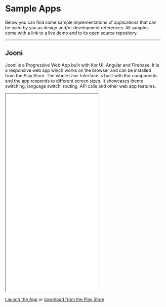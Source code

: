 # Sample Apps

Below you can find some sample implementations of applications that can be used by you as design and/or development references. All samples come with a link to a live demo and to its open source repository.

---

## Jooni

Jooni is a Progressive Web App built with Kor UI, Angular and Firebase. It is a responsive web app which works on the browser and can be installed from the Play Store. The whole User Interface is built with Kor components and the app responds to different screen sizes. It showcases theme switching, language switch, routing, API calls and other web app features.

<iframe src="./assets/docs/introduction/sample-apps/jooni.html" height="640px"></iframe>

[Launch the App](https://jooni.app/) or [download from the Play Store](https://play.google.com/store/apps/details?id=com.jooni.app)
